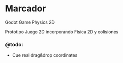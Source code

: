 # Marcador
Godot Game Physics 2D

Prototipo Juego 2D incorporando Física 2D y colisiones

### @todo:
 - Cue real drag&drop coordinates
